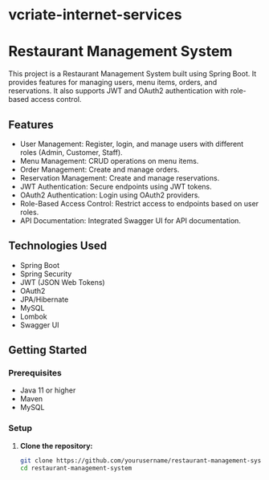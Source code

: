 # vcriate-internet-services
# Restaurant Management System

This project is a Restaurant Management System built using Spring Boot. It provides features for managing users, menu items, orders, and reservations. It also supports JWT and OAuth2 authentication with role-based access control.

## Features

- User Management: Register, login, and manage users with different roles (Admin, Customer, Staff).
- Menu Management: CRUD operations on menu items.
- Order Management: Create and manage orders.
- Reservation Management: Create and manage reservations.
- JWT Authentication: Secure endpoints using JWT tokens.
- OAuth2 Authentication: Login using OAuth2 providers.
- Role-Based Access Control: Restrict access to endpoints based on user roles.
- API Documentation: Integrated Swagger UI for API documentation.

## Technologies Used

- Spring Boot
- Spring Security
- JWT (JSON Web Tokens)
- OAuth2
- JPA/Hibernate
- MySQL
- Lombok
- Swagger UI

## Getting Started

### Prerequisites

- Java 11 or higher
- Maven
- MySQL

### Setup

1. **Clone the repository:**

   ```bash
   git clone https://github.com/yourusername/restaurant-management-system.git
   cd restaurant-management-system
